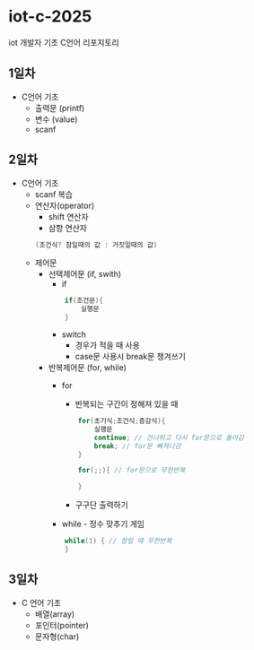 # iot-c-2025
iot 개발자 기초 C언어 리포지토리

## 1일차
- C언어 기초
	- 출력문 (printf)
	- 변수 (value)
	- scanf

## 2일차
- C언어 기초
	- scanf 복습
	- 연산자(operator)  
		- shift 연산자
  		- 삼항 연산자 
		```C
		(조건식? 참일때의 값 : 거짓일때의 값)
		```
	- 제어문
		- 선택제어문 (if, swith)
			- if
			```C
				if(조건문){
					실행문
				}
			```
  			- switch
				- 경우가 적을 때 사용
				- case문 사용시 break문 챙겨쓰기
    	- 반복제어문 (for, while)
			- for
				- 반복되는 구간이 정해져 있을 때 
				```C
					for(초기식;조건식;증감식){
						실행문
						continue; // 건너뛰고 다시 for문으로 돌아감
						break; // for문 빠져나감
					}

					for(;;){ // for문으로 무한반복

					}
				```
				- 구구단 출력하기
				
     		- while - 정수 맞추기 게임
			```C
				while(1) { // 참일 때 무한반복
				}
			```

## 3일차
- C 언어 기초
	- 배열(array)
	- 포인터(pointer)
	- 문자형(char)